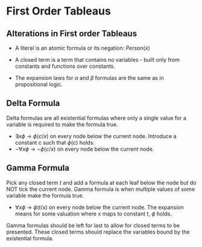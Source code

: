 # First Order Tableaus

## Alterations in First order Tableaus

* A literal is an atomic formula or its negation: $Person(x)$

* A closed term is a term that contains no variables - built only from constants and functions over constants.

* The expansion laws for $\alpha$ and $\beta$ formulas are the same as in propositional logic.

## Delta Formula 

Delta formulas are all existential formulas where only a single value for a variable is required to make the formula true.

* $\exists x \phi$ -> $\phi(c/x)$ on every node below the current node. Introduce a constant c such that $\phi(c)$ holds.
* $\neg\forall x \phi$ -> $\neg\phi(c/x)$ on every node below the current node.

## Gamma Formula

Pick any closed term $t$ and add a formula at each leaf below the node but do NOT tick the current node. Gamma formula is when multiple values of some variable make the formula true.

*  $\forall x \phi$ -> $\phi(t/x)$ on every node below the current node. The expansion means for some valuation where x maps to constant t, $\phi$ holds.

Gamma formulas should be left for last to allow for closed terms to be presented. These closed terms should replace the variables bound by the existential formula.

